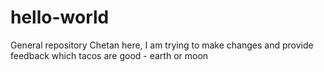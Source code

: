 # hello-world
General repository 
Chetan here, I am trying to make changes and provide feedback 
which tacos are good - earth  or moon
